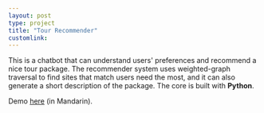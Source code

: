 ```yaml
---
layout: post
type: project
title: "Tour Recommender"
customlink: 
---
```

This is a chatbot that can understand users' preferences and recommend a nice tour package. The recommender system uses weighted-graph traversal to find sites that match users need the most, and it can also generate a short description of the package. The core is built with **Python**.

Demo [here](https://www.facebook.com/TourRecommender/) (in Mandarin).